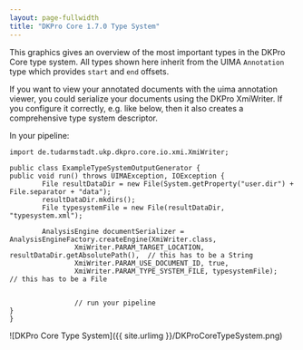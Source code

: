 ```yaml
---
layout: page-fullwidth
title: "DKPro Core 1.7.0 Type System"
---
```


This graphics gives an overview of the most important types in the DKPro Core type system. All types shown here inherit from the UIMA `Annotation` type which provides `start` and `end` offsets.

If you want to view your annotated documents with the uima annotation viewer, you could serialize your documents using the DKPro XmiWriter. If you configure it correctly, e.g. like below, then it also creates a comprehensive type system descriptor.

In your pipeline:
```
import de.tudarmstadt.ukp.dkpro.core.io.xmi.XmiWriter;

public class ExampleTypeSystemOutputGenerator {
public void run() throws UIMAException, IOException {
		File resultDataDir = new File(System.getProperty("user.dir") + File.separator + "data");
		resultDataDir.mkdirs();
		File typesystemFile = new File(resultDataDir, "typesystem.xml");

		AnalysisEngine documentSerializer = AnalysisEngineFactory.createEngine(XmiWriter.class, 
				XmiWriter.PARAM_TARGET_LOCATION, resultDataDir.getAbsolutePath(),  // this has to be a String
				XmiWriter.PARAM_USE_DOCUMENT_ID, true,
				XmiWriter.PARAM_TYPE_SYSTEM_FILE, typesystemFile);            // this has to be a File
				
				
				// run your pipeline
}
}
```

![DKPro Core Type System]({{ site.urlimg }}/DKProCoreTypeSystem.png)
